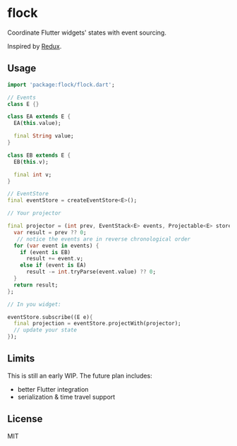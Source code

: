 # flock

Coordinate Flutter widgets&#x27; states with event sourcing.

Inspired by [Redux](https://github.com/reduxjs/redux/).

## Usage

```dart
import 'package:flock/flock.dart';

// Events
class E {}

class EA extends E {
  EA(this.value);

  final String value;
}

class EB extends E {
  EB(this.v);

  final int v;
}

// EventStore
final eventStore = createEventStore<E>();

// Your projector

final projector = (int prev, EventStack<E> events, Projectable<E> store) {
  var result = prev ?? 0;
   // notice the events are in reverse chronological order
  for (var event in events) {
    if (event is EB)
      result += event.v;
    else if (event is EA)
      result -= int.tryParse(event.value) ?? 0;
  }
  return result;
};

// In you widget:

eventStore.subscribe((E e){
  final projection = eventStore.projectWith(projector);
  // update your state
});

```

## Limits

This is still an early WIP. The future plan includes:
- better Flutter integration
- serialization & time travel support

## License

MIT

